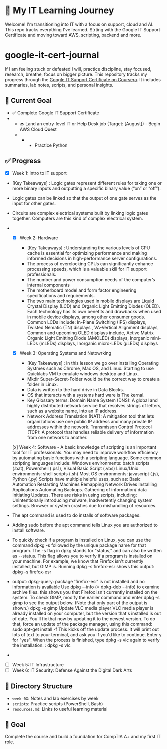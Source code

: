 # 👋 My IT Learning Journey
Welcome! I'm transitioning into IT with a focus on support, cloud and AI. This repo tracks everything I've learned. Strting with the Google IT Support Certificate and moving toward AWS, scripting, backend and more.
# google-it-cert-journal #
If I am feeling stuck or defeated I will, practice discipline, stay focused, research, breathe, focus on bigger picture. 
This repository tracks my progress through the [Google IT Support Certificate on Coursera](https://www.coursera.org/professional-certificates/google-it-support). It includes summaries, lab notes, scripts, and personal insights.


## 🎯 Current Goal
- ✅ Complete Google IT Support Certificate
- - 🔜 Land an entry-level IT or Help Desk job (Target: [August]) - Begin AWS Cloud Quest
  - - - Practice Python

## ✅ Progress
- [x] Week 1: Intro to IT support
- [Key Takeaways] : Logic gates represent different rules for taking one or more binary inputs and outputting a specific binary value (“on” or “off”).
- Logic gates can be linked so that the output of one gate serves as the input for other gates.
- Circuits are complex electrical systems built by linking logic gates together. Computers are this kind of complex electrical system.
-
  - [x] Week 2: Hardware
       - [Key Takeaways] : Understanding the various levels of CPU cache is essential for optimizing performance and making informed decisions in high-performance server configurations.
       - The process of overclocking CPUs can significantly enhance processing speeds, which is a valuable skill for IT support professionals.
       - The number and power consumption needs of the computer’s internal components
       - The motherboard model and form factor engineering specifications and requirements.
       - The two main technologies used in mobile displays are Liquid Crystal Display (LCD) and Organic Light Emitting Diodes (OLED). Each technology has its own benefits and drawbacks when used in mobile device displays, among other consumer goods. 
Common LCDs include:
In-Plane Switching (IPS) displays, Twisted Nematic (TN) displays , VA-Vertical Alignment displays, Common and upcoming OLED displays include, Active Matrix Organic Light Emitting Diode (AMOLED) displays, Inorganic mini-LEDs (mLEDs) displays, Inorganic micro-LEDs (μLEDs) displays
  
  
  - [x] Week 3: Operating Systems and Netowrking
      - [Key Takeaways] : In this lesson we go over installing Operating Systmes such as Chrome, Mac OS, and Linux. Starting to use Quicklabs VM to emulate windows desktop and Linux.
      - Mkdir Super-Secret-Folder would be the correct way to create a folder in Linux.
      - Data is written to the hard drive in Data Blocks.
      - OS that interacts with a systems hard ware is The kernal.
      - Key Glossary terms: Domain Name System (DNS): A global and highly distributed network service that resolves strings of letters, such as a website name, into an IP address.
      -  Network Address Translation (NAT): A mitigation tool that lets organizations use one public IP address and many private IP addresses within the network.
      Transmisson Control Protocol (TCP): A protocol that handles reliable delivery of information from one network to another.

  [x] Week 4: Software
      - A basic knowledge of scripting is an important tool for IT professionals. You may need to improve workflow efficiency by automating basic functions with a scripting language. Some common scripting languages include: Windows environments: batch scripts (.bat), Powershell (.ps1), Visual Basic Script (.vbs)
Linux/Unix environments: shell scripts (.sh)
Most OS environments: javascript (.js), Python (.py)
Scripts have multiple helpful uses, such as: Basic Automation Restarting Machines Remapping Network Drives Installing Applications Automating Backups. Gathering of information/ data Initiating Updates. There are risks in using scripts, including: Unintentionally introducing malware, Inadvertently changing system settings. Browser or system crashes due to mishandling of resources.
 - The apt command is used to do installs of software packages.
-  Adding sudo before the apt command tells Linux you are authorized to install software.
-  To quickly check if a program is installed on Linux, you can use the command dpkg -s followed by the unique package name for that program. The -s flag in dpkg stands for "status," and can also be written as --status. This flag allows you to verify if a program is installed on your machine. For example, we know that Firefox isn't currently installed, but GIMP is. Running dpkg -s firefox-esr shows this output: dpkg -s firefox-esr
-  output: dpkg-query: package 'firefox-esr' is not installed and no information is available
Use dpkg --info (= dpkg-deb --info) to examine archive files. this shows you that Firefox isn't currently installed on the system. To check GIMP, modify the earlier command and enter dpkg -s gimp to see the output below. (Note that only part of the output is shown.) dpkg -s gimp
Update VLC media player
VLC media player is already installed on your computer, but the version that's installed is out of date. You'll fix that now by updating it to the newest version. To do that, force an update of the package manager, using this command: sudo apt-get install -f
This kicks off the update process. It will print out lots of text to your terminal, and ask you if you'd like to continue. Enter y for "yes". When the process is finished, type dpkg -s vlc again to verify the installation. : dpkg -s vlc





- 
- [ ] Week 5: IT Infrastructure
- [ ] Week 6: IT Security: Defense Against the Digital Dark Arts 

## 📁 Directory Structure
- `week-0X`: Notes and lab exercises by week
- `scripts`: Practice scripts (PowerShell, Bash)
- `resources.md`: Links to useful learning material

## 🧠 Goal
Complete the course and build a foundation for CompTIA A+ and my first IT role.
